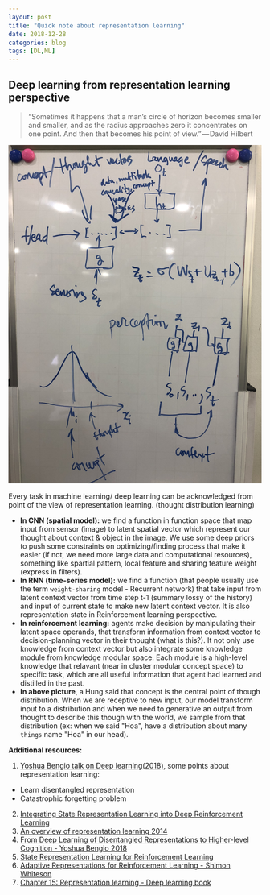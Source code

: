 ```yaml
---
layout: post
title: "Quick note about representation learning"
date: 2018-12-28
categories: blog
tags: [DL,ML]
---
```

## Deep learning from representation learning perspective

> “Sometimes it happens that a man’s circle of horizon becomes smaller and smaller, and as the radius approaches zero it concentrates on one point. And then that becomes his point of view.” — David Hilbert

![](https://raw.githubusercontent.com/thesunkid19/blog/gh-pages/img/representation-ahung.jpg)

Every task in machine learning/ deep learning can be acknowledged from point of the view of representation learning. (thought distribution learning) 
- **In CNN (spatial model):** we find a function in function space that map input from sensor (image) to latent spatial vector which represent our thought about context & object in the image. We use some deep priors to push some constraints on optimizing/finding process that make it easier (if not, we need more large data and computational resources), something like spartial pattern, local feature and sharing feature weight (express in filters).
- **In RNN (time-series model):** we find a function (that people usually use the term `weight-sharing` model - Recurrent network) that take input from latent context vector from time step t-1 (summary lossy of the history) and input of current state to make new latent context vector. It is also representation state in Reinforcement learning perspective. 
- **In reinforcement learning:** agents make decision by manipulating their latent space operands, that transform information from context vector to decision-planning vector in their thought (what is this?). It not only use knowledge from context vector but also integrate some knowledge module from knowledge modular space. Each module is a high-level knowledge that relavant (near in cluster modular concept space) to specific task, which are all useful information that agent had learned and distilled in the past.
- **In above picture**, a Hung said that concept is the central point of though distribution. When we are receptive to new input, our model transform input to a distribution and when we need to generative an output from thought to describe this though with the world, we sample from that distribution (ex: when we said "Hoa", have a distribution about many `things` name "Hoa" in our head).
 

**Additional resources:**
1. [Yoshua Bengio talk on Deep learning(2018)](https://www.youtube.com/watch?v=azOmzumh0vQ), some points about representation learning:
- Learn disentangled representation
- Catastrophic forgetting problem 
2. [Integrating State Representation Learning into Deep Reinforcement Learning](http://www.jenskober.de/publications/deBruin2018RA-L.pdf) 
3. [An overview of representation learning 2014](https://arxiv.org/pdf/1206.5538.pdf)
4. [From Deep Learning of Disentangled Representations to Higher-level Cognition - Yoshua Bengio 2018](https://www.youtube.com/watch?v=Yr1mOzC93xs)
5. [State Representation Learning for Reinforcement Learning](https://www.youtube.com/watch?v=mx6L-QJMYqQ)
6. [Adaptive Representations for Reinforcement Learning - Shimon Whiteson](http://www.cs.ox.ac.uk/people/shimon.whiteson/pubs/whitesonbook10.pdf) 
7. [Chapter 15: Representation learning - Deep learning book](https://www.deeplearningbook.org/contents/representation.html)
	



 


